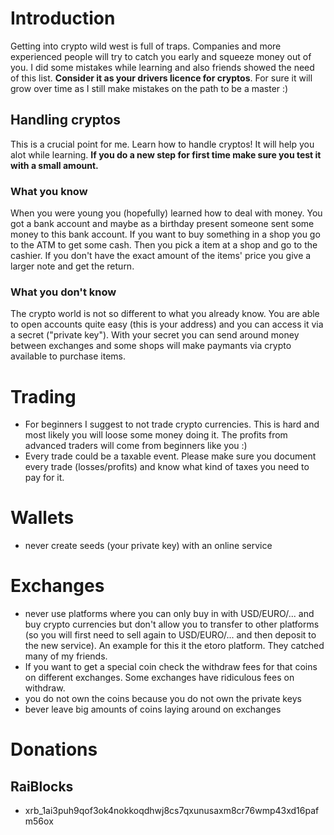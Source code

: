 # Introduction
Getting into crypto wild west is full of traps. Companies and more experienced people will try to catch you early and squeeze money out of you. I did some mistakes while learning and also friends showed the need of this list. **Consider it as your drivers licence for cryptos**. For sure it will grow over time as I still make mistakes on the path to be a master :)

## Handling cryptos
This is a crucial point for me. Learn how to handle cryptos! It will help you alot while learning. **If you do a new step for first time make sure you test it with a small amount.**

### What you know
When you were young you (hopefully) learned how to deal with money. You got a bank account and maybe as a birthday present someone sent some money to this bank account. If you want to buy something in a shop you go to the ATM to get some cash. Then you pick a item at a shop and go to the cashier. If you don't have the exact amount of the items' price you give a larger note and get the return.

### What you don't know
The crypto world is not so different to what you already know. You are able to open accounts quite easy (this is your address) and you can access it via a secret ("private key"). With your secret you can send around money between exchanges and some shops will make paymants via crypto available to purchase items.

# Trading
- For beginners I suggest to not trade crypto currencies. This is hard and most likely you will loose some money doing it. The profits from advanced traders will come from beginners like you :)
- Every trade could be a taxable event. Please make sure you document every trade (losses/profits) and know what kind of taxes you need to pay for it.

# Wallets
- never create seeds (your private key) with an online service 

# Exchanges
- never use platforms where you can only buy in with USD/EURO/... and buy crypto currencies but don't allow you to transfer to other platforms (so you will first need to sell again to USD/EURO/... and then deposit to the new service). An example for this it the etoro platform. They catched many of my friends.
- If you want to get a special coin check the withdraw fees for that coins on different exchanges. Some exchanges have ridiculous fees on withdraw.
- you do not own the coins because you do not own the private keys
- bever leave big amounts of coins laying around on exchanges

# Donations
## RaiBlocks
- xrb_1ai3puh9qof3ok4nokkoqdhwj8cs7qxunusaxm8cr76wmp43xd16pafm56ox
